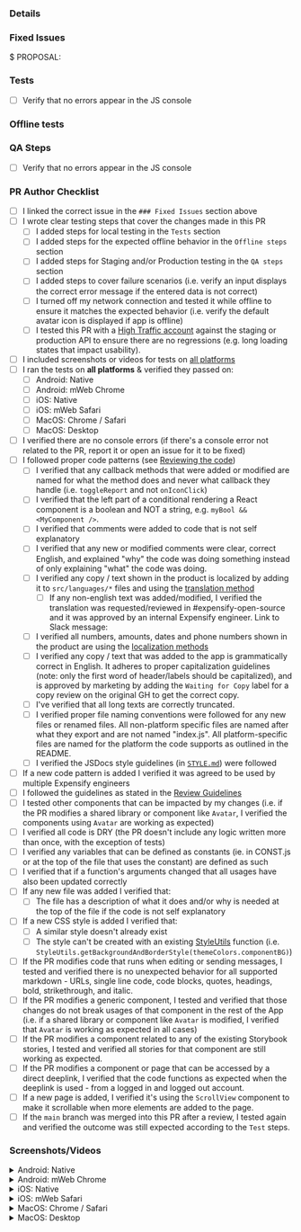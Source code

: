 <!-- If necessary, assign reviewers that know the area or changes well. Feel free to tag any additional reviewers you see fit. -->

### Details
<!-- Explanation of the change or anything fishy that is going on -->

### Fixed Issues
<!---
1. Please postfix `$` with a URL link to the GitHub issue this Pull Request is fixing. For example, `$ https://github.com/Expensify/App/issues/<issueID>`.
2. Please postfix  `PROPOSAL:` with a URL link to your GitHub comment, which contains the approved proposal (i.e. the proposal that was approved by Expensify).  For example, `PROPOSAL: https://github.com/Expensify/App/issues/<issueID>#issuecomment-1369752925`

Do NOT add the special GH keywords like `fixed` etc, we have our own process of managing the flow.
It MUST be an entire link to the github issue and your comment proposal ; otherwise, the linking and its automation will not work as expected.

Make sure this section looks similar to this (you can link multiple issues using the same formatting, just add a new line):

$ https://github.com/Expensify/App/issues/<issueID>
$ https://github.com/Expensify/App/issues/<issueID(comment)>

Do NOT only link the issue number like this: $ #<issueID>
--->
$ 
PROPOSAL: 


### Tests
<!---
Add a numbered list of manual tests you performed that validates your changes work on all platforms, and that there are no regressions present.
Add any additional test steps if test steps are unique to a particular platform.
Manual test steps should be written so that your reviewer can repeat and verify one or more expected outcomes in the development environment.

For example:
1. Click on the text input to bring it into focus
2. Upload an image via copy paste
3. Verify a modal appears displaying a preview of that image
--->

- [ ] Verify that no errors appear in the JS console

### Offline tests
<!---
Add any relevant steps that validate your changes work as expected in a variety of network states e.g. "offline", "spotty connection", "slow internet", etc. Manual test steps should be written so that your reviewer and QA testers can repeat and verify one or more expected outcomes. If you are unsure how the behavior should work ask for advice in the `#expensify-open-source` Slack channel.
--->

### QA Steps
<!---
Add a numbered list of manual tests that can be performed by our QA engineers on the staging environment to validate that your changes work on all platforms, and that there are no regressions present.
Add any additional QA steps if test steps are unique to a particular platform.
Manual test steps should be written so that the QA engineer can repeat and verify one or more expected outcomes in the staging environment.

For example:
1. Click on the text input to bring it into focus
2. Upload an image via copy paste
3. Verify a modal appears displaying a preview of that image
--->

- [ ] Verify that no errors appear in the JS console

### PR Author Checklist
<!--
This is a checklist for PR authors. Please make sure to complete all tasks and check them off once you do, or else your PR will not be merged!
-->

- [ ] I linked the correct issue in the `### Fixed Issues` section above
- [ ] I wrote clear testing steps that cover the changes made in this PR
    - [ ] I added steps for local testing in the `Tests` section
    - [ ] I added steps for the expected offline behavior in the `Offline steps` section
    - [ ] I added steps for Staging and/or Production testing in the `QA steps` section
    - [ ] I added steps to cover failure scenarios (i.e. verify an input displays the correct error message if the entered data is not correct)
    - [ ] I turned off my network connection and tested it while offline to ensure it matches the expected behavior (i.e. verify the default avatar icon is displayed if app is offline)
    - [ ] I tested this PR with a [High Traffic account](https://github.com/Expensify/App/blob/main/contributingGuides/CONTRIBUTING.md#high-traffic-accounts) against the staging or production API to ensure there are no regressions (e.g. long loading states that impact usability).
- [ ] I included screenshots or videos for tests on [all platforms](https://github.com/Expensify/App/blob/main/contributingGuides/CONTRIBUTING.md#make-sure-you-can-test-on-all-platforms)
- [ ] I ran the tests on **all platforms** & verified they passed on:
    - [ ] Android: Native
    - [ ] Android: mWeb Chrome
    - [ ] iOS: Native
    - [ ] iOS: mWeb Safari
    - [ ] MacOS: Chrome / Safari
    - [ ] MacOS: Desktop
- [ ] I verified there are no console errors (if there's a console error not related to the PR, report it or open an issue for it to be fixed)
- [ ] I followed proper code patterns (see [Reviewing the code](https://github.com/Expensify/App/blob/main/contributingGuides/PR_REVIEW_GUIDELINES.md#reviewing-the-code))
    - [ ] I verified that any callback methods that were added or modified are named for what the method does and never what callback they handle (i.e. `toggleReport` and not `onIconClick`)
    - [ ] I verified that the left part of a conditional rendering a React component is a boolean and NOT a string, e.g. `myBool && <MyComponent />`.
    - [ ] I verified that comments were added to code that is not self explanatory
    - [ ] I verified that any new or modified comments were clear, correct English, and explained "why" the code was doing something instead of only explaining "what" the code was doing.
    - [ ] I verified any copy / text shown in the product is localized by adding it to `src/languages/*` files and using the [translation method](https://github.com/Expensify/App/blob/4bd99402cebdf4d7394e0d1f260879ea238197eb/src/components/withLocalize.js#L60)
      - [ ] If any non-english text was added/modified, I verified the translation was requested/reviewed in #expensify-open-source and it was approved by an internal Expensify engineer. Link to Slack message:
    - [ ] I verified all numbers, amounts, dates and phone numbers shown in the product are using the [localization methods](https://github.com/Expensify/App/blob/4bd99402cebdf4d7394e0d1f260879ea238197eb/src/components/withLocalize.js#L60-L68)
    - [ ] I verified any copy / text that was added to the app is grammatically correct in English. It adheres to proper capitalization guidelines (note: only the first word of header/labels should be capitalized), and is approved by marketing by adding the `Waiting for Copy` label for a copy review on the original GH to get the correct copy.
    - [ ] I've verified that all long texts are correctly truncated.
    - [ ] I verified proper file naming conventions were followed for any new files or renamed files. All non-platform specific files are named after what they export and are not named "index.js". All platform-specific files are named for the platform the code supports as outlined in the README.
    - [ ] I verified the JSDocs style guidelines (in [`STYLE.md`](https://github.com/Expensify/App/blob/main/contributingGuides/STYLE.md#jsdocs)) were followed
- [ ] If a new code pattern is added I verified it was agreed to be used by multiple Expensify engineers
- [ ] I followed the guidelines as stated in the [Review Guidelines](https://github.com/Expensify/App/blob/main/contributingGuides/PR_REVIEW_GUIDELINES.md)
- [ ] I tested other components that can be impacted by my changes (i.e. if the PR modifies a shared library or component like `Avatar`, I verified the components using `Avatar` are working as expected)
- [ ] I verified all code is DRY (the PR doesn't include any logic written more than once, with the exception of tests)
- [ ] I verified any variables that can be defined as constants (ie. in CONST.js or at the top of the file that uses the constant) are defined as such
- [ ] I verified that if a function's arguments changed that all usages have also been updated correctly
- [ ] If any new file was added I verified that:
    - [ ] The file has a description of what it does and/or why is needed at the top of the file if the code is not self explanatory
- [ ] If a new CSS style is added I verified that:
    - [ ] A similar style doesn't already exist
    - [ ] The style can't be created with an existing [StyleUtils](https://github.com/Expensify/App/blob/main/src/styles/StyleUtils.js) function (i.e. `StyleUtils.getBackgroundAndBorderStyle(themeColors.componentBG)`)
- [ ] If the PR modifies code that runs when editing or sending messages, I tested and verified there is no unexpected behavior for all supported markdown - URLs, single line code, code blocks, quotes, headings, bold, strikethrough, and italic.
- [ ] If the PR modifies a generic component, I tested and verified that those changes do not break usages of that component in the rest of the App (i.e. if a shared library or component like `Avatar` is modified, I verified that `Avatar` is working as expected in all cases)
- [ ] If the PR modifies a component related to any of the existing Storybook stories, I tested and verified all stories for that component are still working as expected.
- [ ] If the PR modifies a component or page that can be accessed by a direct deeplink, I verified that the code functions as expected when the deeplink is used - from a logged in and logged out account.
- [ ] If a new page is added, I verified it's using the `ScrollView` component to make it scrollable when more elements are added to the page.
- [ ] If the `main` branch was merged into this PR after a review, I tested again and verified the outcome was still expected according to the `Test` steps.

### Screenshots/Videos
<details>
<summary>Android: Native</summary>

<!-- add screenshots or videos here -->

</details>

<details>
<summary>Android: mWeb Chrome</summary>

<!-- add screenshots or videos here -->

</details>

<details>
<summary>iOS: Native</summary>

<!-- add screenshots or videos here -->

</details>

<details>
<summary>iOS: mWeb Safari</summary>

<!-- add screenshots or videos here -->

</details>

<details>
<summary>MacOS: Chrome / Safari</summary>

<!-- add screenshots or videos here -->

</details>

<details>
<summary>MacOS: Desktop</summary>

<!-- add screenshots or videos here -->

</details>
